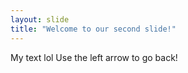 ```yaml
---
layout: slide
title: "Welcome to our second slide!"
---
```

My text lol
Use the left arrow to go back!
